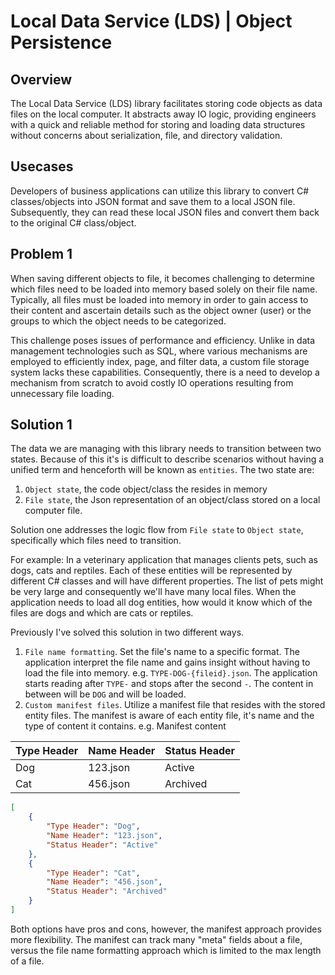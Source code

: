 # Local Data Service (LDS) | Object Persistence

## Overview

The Local Data Service (LDS) library facilitates storing code objects as data files on the local computer. It abstracts away IO logic, providing engineers with a quick and reliable method for storing and loading data structures without concerns about serialization, file, and directory validation.

## Usecases

Developers of business applications can utilize this library to convert C# classes/objects into JSON format and save them to a local JSON file. Subsequently, they can read these local JSON files and convert them back to the original C# class/object.

## Problem 1

When saving different objects to file, it becomes challenging to determine which files need to be loaded into memory based solely on their file name. Typically, all files must be loaded into memory in order to gain access to their content and ascertain details such as the object owner (user) or the groups to which the object needs to be categorized.

This challenge poses issues of performance and efficiency. Unlike in data management technologies such as SQL, where various mechanisms are employed to efficiently index, page, and filter data, a custom file storage system lacks these capabilities. Consequently, there is a need to develop a mechanism from scratch to avoid costly IO operations resulting from unnecessary file loading.

## Solution 1

The data we are managing with this library needs to transition between two states. Because of this it's is difficult to describe scenarios without having a unified term and henceforth will be known as `entities`. The two state are:

1. `Object state`, the code object/class the resides in memory
2. `File state`, the Json representation of an object/class stored on a local computer file.

Solution one addresses the logic flow from `File state` to `Object state`, specifically which files need to transition.

For example:
In a veterinary application that manages clients pets, such as dogs, cats and reptiles. Each of these entities will be represented by different C# classes and will have different properties. The list of pets might be very large and consequently we'll have many local files.
When the application needs to load all dog entities, how would it know which of the files are dogs and which are cats or reptiles.

Previously I've solved this solution in two different ways.

1. `File name formatting`. Set the file's name to a specific format. The application interpret the file name and gains insight without having to load the file into memory. e.g. `TYPE-DOG-{fileid}.json`. The application starts reading after `TYPE-` and stops after the second `-`. The content in between will be `DOG` and will be loaded.
2. `Custom manifest files`. Utilize a manifest file that resides with the stored entity files. The manifest is aware of each entity file, it's name and the type of content it contains. e.g. Manifest content

| Type Header     | Name Header     | Status Header   |
|-----------------|-----------------|-----------------|
| Dog             | 123.json        | Active          |
| Cat             | 456.json        | Archived        |

```json
[
    {
        "Type Header": "Dog",
        "Name Header": "123.json",
        "Status Header": "Active"
    },
    {
        "Type Header": "Cat",
        "Name Header": "456.json",
        "Status Header": "Archived"
    }
]
```

Both options have pros and cons, however, the manifest approach provides more flexibility. The manifest can track many "meta" fields about a file, versus the file name formatting approach which is limited to the max length of a file.
